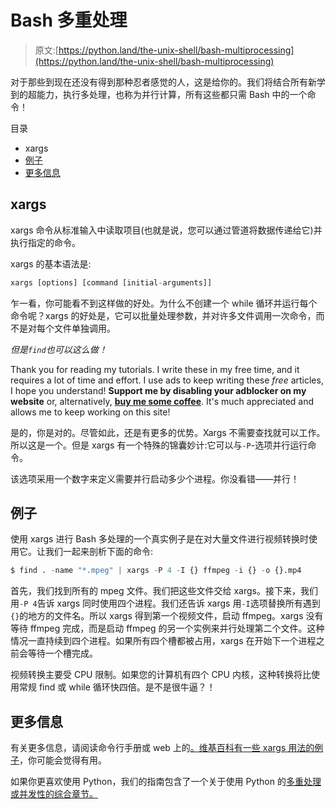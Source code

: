 # Bash 多重处理

> 原文:[https://python.land/the-unix-shell/bash-multiprocessing](https://python.land/the-unix-shell/bash-multiprocessing)

对于那些到现在还没有得到那种忍者感觉的人，这是给你的。我们将结合所有新学到的超能力，执行多处理，也称为并行计算，所有这些都只需 Bash 中的一个命令！

目录



*   xargs
*   [例子](#Example "Example")
*   [更多信息](#More_info "More info")



## xargs

xargs 命令从标准输入中读取项目(也就是说，您可以通过管道将数据传递给它)并执行指定的命令。

xargs 的基本语法是:

```py
xargs [options] [command [initial-arguments]]
```

乍一看，你可能看不到这样做的好处。为什么不创建一个 while 循环并运行每个命令呢？xargs 的好处是，它可以批量处理参数，并对许多文件调用一次命令，而不是对每个文件单独调用。

*但是`find`也可以这么做！*

Thank you for reading my tutorials. I write these in my free time, and it requires a lot of time and effort. I use ads to keep writing these *free* articles, I hope you understand! **Support me by disabling your adblocker on my website** or, alternatively, **[buy me some coffee](https://www.buymeacoffee.com/pythonland)**. It's much appreciated and allows me to keep working on this site!

是的，你是对的。尽管如此，还是有更多的优势。Xargs 不需要查找就可以工作。所以这是一个。但是 xargs 有一个特殊的锦囊妙计:它可以与`-P`-选项并行运行命令。

该选项采用一个数字来定义需要并行启动多少个进程。你没看错——并行！

## 例子

使用 xargs 进行 Bash 多处理的一个真实例子是在对大量文件进行视频转换时使用它。让我们一起来剖析下面的命令:

```py
$ find . -name "*.mpeg" | xargs -P 4 -I {} ffmpeg -i {} -o {}.mp4
```

首先，我们找到所有的 mpeg 文件。我们把这些文件交给 xargs。接下来，我们用`-P 4`告诉 xargs 同时使用四个进程。我们还告诉 xargs 用`-I`选项替换所有遇到`{}`的地方的文件名。所以 xargs 得到第一个视频文件，启动 ffmpeg。xargs 没有等待 ffmpeg 完成，而是启动 ffmpeg 的另一个实例来并行处理第二个文件。这种情况一直持续到四个进程。如果所有四个槽都被占用，xargs 在开始下一个进程之前会等待一个槽完成。

视频转换主要受 CPU 限制。如果您的计算机有四个 CPU 内核，这种转换将比使用常规 find 或 while 循环快四倍。是不是很牛逼？！

## 更多信息

有关更多信息，请阅读命令行手册或 web 上的[。维基百科有](https://man7.org/linux/man-pages/man1/xargs.1.html)[一些 xargs 用法的例子](https://en.wikipedia.org/wiki/Xargs#Examples)，你可能会觉得有用。

如果你更喜欢使用 Python，我们的指南包含了一个关于使用 Python 的[多重处理或并发性的综合章节。](https://python.land/python-concurrency)